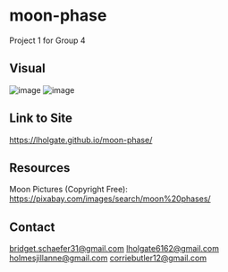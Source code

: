 # moon-phase
Project 1 for Group 4

## Visual
![image](https://user-images.githubusercontent.com/84928781/139599770-b5200074-12dc-4cf4-abb7-0b3a16bcd70e.png)
![image](https://user-images.githubusercontent.com/84928781/139599781-931f6367-ca44-4563-8ab7-4ecbf2859c21.png)




## Link to Site
https://lholgate.github.io/moon-phase/


## Resources
Moon Pictures (Copyright Free): https://pixabay.com/images/search/moon%20phases/



## Contact
bridget.schaefer31@gmail.com
lholgate6162@gmail.com
holmesjillanne@gmail.com
corriebutler12@gmail.com
